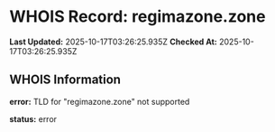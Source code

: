 # WHOIS Record: regimazone.zone

**Last Updated:** 2025-10-17T03:26:25.935Z
**Checked At:** 2025-10-17T03:26:25.935Z

## WHOIS Information

**error:** TLD for "regimazone.zone" not supported

**status:** error

